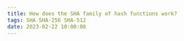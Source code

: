 ```yaml
---
title: How does the SHA family of hash functions work?
tags: SHA SHA-256 SHA-512
date: 2023-02-22 10:00:00
---
```




<!--more-->
